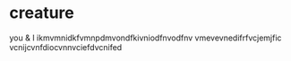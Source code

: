 # creature
you &amp; I
ikmvmnidkfvmnpdmvondfkivniodfnvodfnv
vmevevnedifrfvcjemjfic
vcnijcvnfdiocvnnvciefdvcnifed
